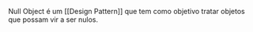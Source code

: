 Null Object é um [[Design Pattern]] que tem como objetivo tratar objetos que possam vir a ser nulos.